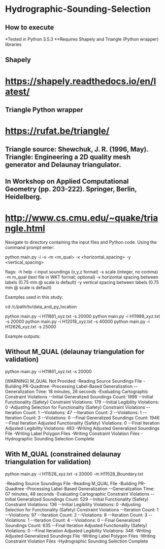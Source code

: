 # Hydrographic-Sounding-Selection
## How to execute
*Tested in Python 3.5.3
**Requires Shapely and Triangle (Python wrapper) libraries
## Shapely
# https://shapely.readthedocs.io/en/latest/
## Triangle Python wrapper
# https://rufat.be/triangle/
## Triangle source: Shewchuk, J. R. (1996, May). Triangle: Engineering a 2D quality mesh generator and Delaunay triangulator. 
## In Workshop on Applied Computational Geometry (pp. 203-222). Springer, Berlin, Heidelberg.
# http://www.cs.cmu.edu/~quake/triangle.html

Navigate to directory containing the input files and Python code. Using the command prompt enter:

python main.py -i <inputfile> -s <scale> -m <m_qual> -x <horizontal_spacing> -y <vertical_spacing>

flags:
-h help
-i input soundings (x,y,z format)
-s scale (integer, no comma)
-m m_qual (text file in WKT format; optional)
-x horizontal spacing between labels (0.75 mm @ scale is default)
-y vertical spacing between labels (0.75 mm @ scale is default)

Examples used in this study:

cd /c/path/to/data_and_py_location

python main.py -i H11861_xyz.txt -s 20000
python main.py -i H11988_xyz.txt -s 20000
python main.py -i H12018_xyz.txt -s 40000
python main.py -i H12626_xyz.txt -s 25000

Example outputs:

## Without M_QUAL (delaunay triangulation for validation)

python main.py -i H11861_xyz.txt -s 20000

[WARNING] M_QUAL Not Provided
-Reading Source Soundings File
-Building PR-Quadtree
-Processing Label-Based Generalization
        --Generalization Time:  18 minutes, 26 seconds
-Evaluating Cartographic Constraint Violations
        --Initial Generalized Soundings Count:  1898
        --Initial Functionality (Safety) Constraint Violations:  179
        --Initial Legibility Violations:  0
-Adjusting Selection for Functionality (Safety) Constraint Violations
        --Iteration Count: 1
                --Violations: 47
        --Iteration Count: 2
                --Violations: 1
        --Iteration Count: 3
                --Violations: 0
                --Final Generalized Soundings Count:  1946
                --Final Iteration Adjusted Functionality (Safety) Violations: 0
                --Final Iteration Adjusted Legibility Violations:  483
-Writing Adjusted Generalized Soundings File
-Writing Label Polygon Files
-Writing Constraint Violation Files
-Hydrographic Sounding Selection Complete


## With M_QUAL (constrained delaunay triangulation for validation)

python main.py -i H11528_xyz.txt -s 20000 -m H11528_Boundary.txt

-Reading Source Soundings File
-Reading M_QUAL File
-Building PR-Quadtree
-Processing Label-Based Generalization
        --Generalization Time:  07 minutes, 48 seconds
-Evaluating Cartographic Constraint Violations
        --Initial Generalized Soundings Count:  529
        --Initial Functionality (Safety) Constraint Violations:  136
        --Initial Legibility Violations:  0
-Adjusting Selection for Functionality (Safety) Constraint Violations
        --Iteration Count: 1
                --Violations: 97
        --Iteration Count: 2
                --Violations: 8
        --Iteration Count: 3
                --Violations: 1
        --Iteration Count: 4
                --Violations: 0
                --Final Generalized Soundings Count:  635
                --Final Iteration Adjusted Functionality (Safety) Violations: 0
                --Final Iteration Adjusted Legibility Violations:  346
-Writing Adjusted Generalized Soundings File
-Writing Label Polygon Files
-Writing Constraint Violation Files
-Hydrographic Sounding Selection Complete
